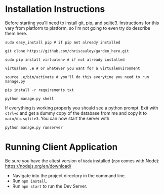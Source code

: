 # Installation Instructions

Before starting you'll need to install git, pip, and sqlite3. Instructions for this vary from platform to platform, so I'm not going to even try do describe them here.

```
sudo easy_install pip # if pip not already installed

git clone https://github.com/chriscauley/garden_hero.git

sudo pip install virtualenv # if not already installed

virtualenv .e # or whatever you want for a virtualenvironment

source .e/bin/activate # you'll do this everytime you need to run manage.py

pip install -r requirements.txt

python manage.py shell
```

If everything is working properly you should see a python prompt. Exit with `ctrl+d` and get a dummy copy of the database from me and copy it to `main/db.sqlite3`. You can now start the server with:

`python manage.py runserver`

# Running Client Application

Be sure you have the altest version of `Node` installed (`npm` comes with Node):
https://nodejs.org/en/download/

- Navigate into the project directory in the command line.
- Run `npm install`.
- Run `npm start` to run the Dev Server.